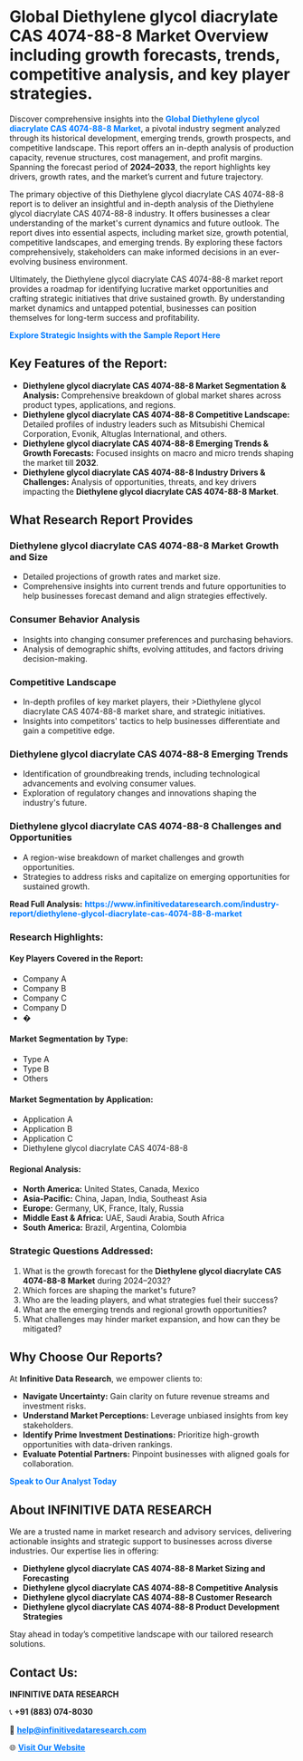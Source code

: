 <h1>Global Diethylene glycol diacrylate CAS 4074-88-8 Market Overview including growth forecasts, trends, competitive analysis, and key player strategies.</h1>
<p>
Discover comprehensive insights into the 
<a href="https://www.infinitivedataresearch.com/industry-report/diethylene-glycol-diacrylate-cas-4074-88-8-market" rel="dofollow" style="color: #007BFF; text-decoration: none;"><strong>Global Diethylene glycol diacrylate CAS 4074-88-8 Market</strong></a>, a pivotal industry segment analyzed through its historical development, emerging trends, growth prospects, and competitive landscape. This report offers an in-depth analysis of production capacity, revenue structures, cost management, and profit margins. Spanning the forecast period of <strong>2024–2033</strong>, the report highlights key drivers, growth rates, and the market’s current and future trajectory.
</p>
<p>
The primary objective of this Diethylene glycol diacrylate CAS 4074-88-8 report is to deliver an insightful and in-depth analysis of the Diethylene glycol diacrylate CAS 4074-88-8 industry. It offers businesses a clear understanding of the market's current dynamics and future outlook. The report dives into essential aspects, including market size, growth potential, competitive landscapes, and emerging trends. By exploring these factors comprehensively, stakeholders can make informed decisions in an ever-evolving business environment.
</p>
<p>
Ultimately, the Diethylene glycol diacrylate CAS 4074-88-8 market report provides a roadmap for identifying lucrative market opportunities and crafting strategic initiatives that drive sustained growth. By understanding market dynamics and untapped potential, businesses can position themselves for long-term success and profitability.
</p>
<p>
<a href="https://www.infinitivedataresearch.com/request-sample/reportId=110723" style="color: #007BFF; text-decoration: none;"><strong>Explore Strategic Insights with the Sample Report Here</strong></a>
</p>

<h2>Key Features of the Report:</h2>
<ul>
<li><strong>Diethylene glycol diacrylate CAS 4074-88-8 Market Segmentation & Analysis:</strong> Comprehensive breakdown of global market shares across product types, applications, and regions.</li>
<li><strong>Diethylene glycol diacrylate CAS 4074-88-8 Competitive Landscape:</strong> Detailed profiles of industry leaders such as Mitsubishi Chemical Corporation, Evonik, Altuglas International, and others.</li>
<li><strong>Diethylene glycol diacrylate CAS 4074-88-8 Emerging Trends & Growth Forecasts:</strong> Focused insights on macro and micro trends shaping the market till <strong>2032</strong>.</li>
<li><strong>Diethylene glycol diacrylate CAS 4074-88-8 Industry Drivers & Challenges:</strong> Analysis of opportunities, threats, and key drivers impacting the <strong>Diethylene glycol diacrylate CAS 4074-88-8 Market</strong>.</li>
</ul>

<h2>What Research Report Provides</h2>
<h3>Diethylene glycol diacrylate CAS 4074-88-8 Market Growth and Size</h3>
<ul>
<li>Detailed projections of growth rates and market size.</li>
<li>Comprehensive insights into current trends and future opportunities to help businesses forecast demand and align strategies effectively.</li>
</ul>

<h3>Consumer Behavior Analysis</h3>
<ul>
<li>Insights into changing consumer preferences and purchasing behaviors.</li>
<li>Analysis of demographic shifts, evolving attitudes, and factors driving decision-making.</li>
</ul>

<h3>Competitive Landscape</h3>
<ul>
<li>In-depth profiles of key market players, their >Diethylene glycol diacrylate CAS 4074-88-8 market share, and strategic initiatives.</li>
<li>Insights into competitors' tactics to help businesses differentiate and gain a competitive edge.</li>
</ul>

<h3>Diethylene glycol diacrylate CAS 4074-88-8 Emerging Trends</h3>
<ul>
<li>Identification of groundbreaking trends, including technological advancements and evolving consumer values.</li>
<li>Exploration of regulatory changes and innovations shaping the industry's future.</li>
</ul>

<h3>Diethylene glycol diacrylate CAS 4074-88-8 Challenges and Opportunities</h3>
<ul>
<li>A region-wise breakdown of market challenges and growth opportunities.</li>
<li>Strategies to address risks and capitalize on emerging opportunities for sustained growth.</li>
</ul>
<p><strong>Read Full Analysis:</strong> <a href="https://www.infinitivedataresearch.com/industry-report/diethylene-glycol-diacrylate-cas-4074-88-8-market" rel="dofollow" style="color: #007BFF; text-decoration: none;"><strong>https://www.infinitivedataresearch.com/industry-report/diethylene-glycol-diacrylate-cas-4074-88-8-market</strong></a></p>
<h3>Research Highlights:</h3>
<h4>Key Players Covered in the Report:</h4>
<ul><li>Company A</li><li>Company B</li><li>Company C</li><li>Company D</li><li>�</li></ul>
<h4>Market Segmentation by Type:</h4>
<ul><li>Type A</li><li>Type B</li><li>Others</li></ul>
<h4>Market Segmentation by Application:</h4>
<ul><li>Application A</li><li>Application B</li><li>Application C</li><li>Diethylene glycol diacrylate CAS 4074-88-8</li></ul>

<h4>Regional Analysis:</h4>
<ul>
<li><strong>North America:</strong> United States, Canada, Mexico</li>
<li><strong>Asia-Pacific:</strong> China, Japan, India, Southeast Asia</li>
<li><strong>Europe:</strong> Germany, UK, France, Italy, Russia</li>
<li><strong>Middle East & Africa:</strong> UAE, Saudi Arabia, South Africa</li>
<li><strong>South America:</strong> Brazil, Argentina, Colombia</li>
</ul>

<h3>Strategic Questions Addressed:</h3>
<ol>
<li>What is the growth forecast for the <strong>Diethylene glycol diacrylate CAS 4074-88-8 Market</strong> during 2024–2032?</li>
<li>Which forces are shaping the market's future?</li>
<li>Who are the leading players, and what strategies fuel their success?</li>
<li>What are the emerging trends and regional growth opportunities?</li>
<li>What challenges may hinder market expansion, and how can they be mitigated?</li>
</ol>

<h2>Why Choose Our Reports?</h2>
<p>At <strong>Infinitive Data Research</strong>, we empower clients to:</p>
<ul>
<li><strong>Navigate Uncertainty:</strong> Gain clarity on future revenue streams and investment risks.</li>
<li><strong>Understand Market Perceptions:</strong> Leverage unbiased insights from key stakeholders.</li>
<li><strong>Identify Prime Investment Destinations:</strong> Prioritize high-growth opportunities with data-driven rankings.</li>
<li><strong>Evaluate Potential Partners:</strong> Pinpoint businesses with aligned goals for collaboration.</li>
</ul>
<p><a href="https://www.infinitivedataresearch.com/industry-report/diethylene-glycol-diacrylate-cas-4074-88-8-market" rel="dofollow" style="color: #007BFF; text-decoration: none;"><strong>Speak to Our Analyst Today</strong></a></p>

<h2>About INFINITIVE DATA RESEARCH</h2>
<p>We are a trusted name in market research and advisory services, delivering actionable insights and strategic support to businesses across diverse industries. Our expertise lies in offering:</p>
<ul>
<li><strong>Diethylene glycol diacrylate CAS 4074-88-8 Market Sizing and Forecasting</strong></li>
<li><strong>Diethylene glycol diacrylate CAS 4074-88-8 Competitive Analysis</strong></li>
<li><strong>Diethylene glycol diacrylate CAS 4074-88-8 Customer Research</strong></li>
<li><strong>Diethylene glycol diacrylate CAS 4074-88-8 Product Development Strategies</strong></li>
</ul>
<p>Stay ahead in today’s competitive landscape with our tailored research solutions.</p>

<h2>Contact Us:</h2>
<p><strong>INFINITIVE DATA RESEARCH</strong></p>
<p>📞 <strong>+91 (883) 074-8030</strong></p>
<p>📧 <strong><a href="mailto:help@infinitivedataresearch.com" style="color: #007BFF;">help@infinitivedataresearch.com</a></strong></p>
<p>🌐 <strong><a href="https://www.infinitivedataresearch.com" rel="dofollow" style="color: #007BFF;">Visit Our Website</a></strong></p>